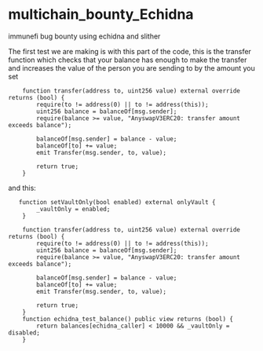 # multichain_bounty_Echidna
 immunefi bug bounty using echidna and slither

The first test we are making is with this part of the code, this is the transfer function which checks that your balance has enough to make the transfer and increases the value of the person you are sending to by the amount you set

```
    function transfer(address to, uint256 value) external override returns (bool) {
        require(to != address(0) || to != address(this));
        uint256 balance = balanceOf[msg.sender];
        require(balance >= value, "AnyswapV3ERC20: transfer amount exceeds balance");

        balanceOf[msg.sender] = balance - value;
        balanceOf[to] += value;
        emit Transfer(msg.sender, to, value);

        return true;
    }
```
and this:
```
   function setVaultOnly(bool enabled) external onlyVault {
        _vaultOnly = enabled;
    }
```


```
    function transfer(address to, uint256 value) external override returns (bool) {
        require(to != address(0) || to != address(this));
        uint256 balance = balanceOf[msg.sender];
        require(balance >= value, "AnyswapV3ERC20: transfer amount exceeds balance");

        balanceOf[msg.sender] = balance - value;
        balanceOf[to] += value;
        emit Transfer(msg.sender, to, value);

        return true;
    }
    function echidna_test_balance() public view returns (bool) {
        return balances[echidna_caller] < 10000 && _vaultOnly = disabled;
    }
```
